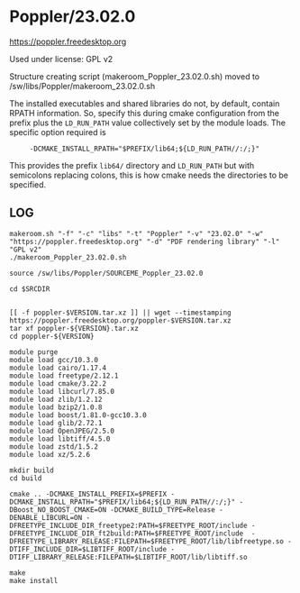 Poppler/23.02.0
========================

<https://poppler.freedesktop.org>

Used under license:
GPL v2


Structure creating script (makeroom_Poppler_23.02.0.sh) moved to /sw/libs/Poppler/makeroom_23.02.0.sh

The installed executables and shared libraries do not, by default, contain
RPATH information. So, specify this during cmake configuration from the prefix
plus the `LD_RUN_PATH` value collectively set by the module loads.  The
specific option required is

         -DCMAKE_INSTALL_RPATH="$PREFIX/lib64;${LD_RUN_PATH//:/;}"

This provides the prefix `lib64/` directory and `LD_RUN_PATH` but with
semicolons replacing colons, this is how cmake needs the directories to be
specified.


LOG
---

    makeroom.sh "-f" "-c" "libs" "-t" "Poppler" "-v" "23.02.0" "-w" "https://poppler.freedesktop.org" "-d" "PDF rendering library" "-l" "GPL v2"
    ./makeroom_Poppler_23.02.0.sh

    source /sw/libs/Poppler/SOURCEME_Poppler_23.02.0

    cd $SRCDIR


    [[ -f poppler-$VERSION.tar.xz ]] || wget --timestamping https://poppler.freedesktop.org/poppler-$VERSION.tar.xz
    tar xf poppler-${VERSION}.tar.xz
    cd poppler-${VERSION}

    module purge
    module load gcc/10.3.0
    module load cairo/1.17.4
    module load freetype/2.12.1
    module load cmake/3.22.2
    module load libcurl/7.85.0
    module load zlib/1.2.12
    module load bzip2/1.0.8
    module load boost/1.81.0-gcc10.3.0
    module load glib/2.72.1
    module load OpenJPEG/2.5.0
    module load libtiff/4.5.0
    module load zstd/1.5.2
    module load xz/5.2.6

    mkdir build
    cd build

    cmake .. -DCMAKE_INSTALL_PREFIX=$PREFIX -DCMAKE_INSTALL_RPATH="$PREFIX/lib64;${LD_RUN_PATH//:/;}" -DBoost_NO_BOOST_CMAKE=ON -DCMAKE_BUILD_TYPE=Release -DENABLE_LIBCURL=ON -DFREETYPE_INCLUDE_DIR_freetype2:PATH=$FREETYPE_ROOT/include -DFREETYPE_INCLUDE_DIR_ft2build:PATH=$FREETYPE_ROOT/include  -DFREETYPE_LIBRARY_RELEASE:FILEPATH=$FREETYPE_ROOT/lib/libfreetype.so -DTIFF_INCLUDE_DIR=$LIBTIFF_ROOT/include -DTIFF_LIBRARY_RELEASE:FILEPATH=$LIBTIFF_ROOT/lib/libtiff.so

    make
    make install



